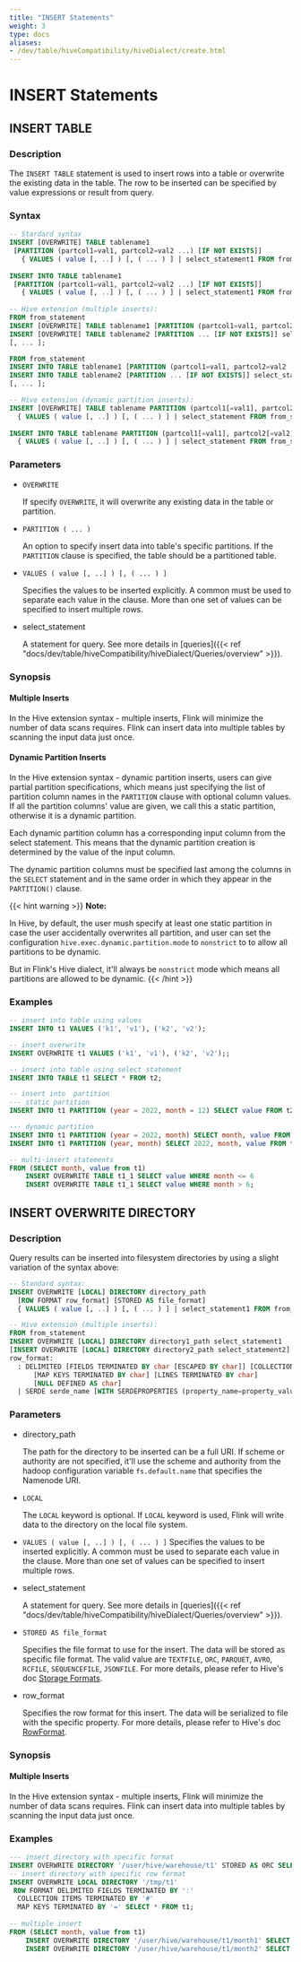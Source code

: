```yaml
---
title: "INSERT Statements"
weight: 3
type: docs
aliases:
- /dev/table/hiveCompatibility/hiveDialect/create.html
---
```

<!--
Licensed to the Apache Software Foundation (ASF) under one
or more contributor license agreements.  See the NOTICE file
distributed with this work for additional information
regarding copyright ownership.  The ASF licenses this file
to you under the Apache License, Version 2.0 (the
"License"); you may not use this file except in compliance
with the License.  You may obtain a copy of the License at
  http://www.apache.org/licenses/LICENSE-2.0
Unless required by applicable law or agreed to in writing,
software distributed under the License is distributed on an
"AS IS" BASIS, WITHOUT WARRANTIES OR CONDITIONS OF ANY
KIND, either express or implied.  See the License for the
specific language governing permissions and limitations
under the License.
-->

# INSERT Statements

## INSERT TABLE

### Description

The `INSERT TABLE` statement is used to insert rows into a table or overwrite the existing data in the table. The row to be inserted
can be specified by value expressions or result from query.

### Syntax

```sql
-- Stardard syntax
INSERT [OVERWRITE] TABLE tablename1
 [PARTITION (partcol1=val1, partcol2=val2 ...) [IF NOT EXISTS]]
   { VALUES ( value [, ..] ) [, ( ... ) ] | select_statement1 FROM from_statement };
   
INSERT INTO TABLE tablename1
 [PARTITION (partcol1=val1, partcol2=val2 ...) [IF NOT EXISTS]]
   { VALUES ( value [, ..] ) [, ( ... ) ] | select_statement1 FROM from_statement };
   
-- Hive extension (multiple inserts):
FROM from_statement
INSERT [OVERWRITE] TABLE tablename1 [PARTITION (partcol1=val1, partcol2=val2 ...) [IF NOT EXISTS]] select_statement1,
INSERT [OVERWRITE] TABLE tablename2 [PARTITION ... [IF NOT EXISTS]] select_statement2
[, ... ];

FROM from_statement
INSERT INTO TABLE tablename1 [PARTITION (partcol1=val1, partcol2=val2 ...) [IF NOT EXISTS]] select_statement1,
INSERT INTO TABLE tablename2 [PARTITION ... [IF NOT EXISTS]] select_statement2
[, ... ];

-- Hive extension (dynamic partition inserts):
INSERT [OVERWRITE] TABLE tablename PARTITION (partcol1[=val1], partcol2[=val2] ...)
  { VALUES ( value [, ..] ) [, ( ... ) ] | select_statement FROM from_statement };
  
INSERT INTO TABLE tablename PARTITION (partcol1[=val1], partcol2[=val2] ...)
  { VALUES ( value [, ..] ) [, ( ... ) ] | select_statement FROM from_statement };
```

### Parameters

- `OVERWRITE`

  If specify `OVERWRITE`, it will overwrite any existing data in the table or partition.

- `PARTITION ( ... )`

  An option to specify insert data into table's specific partitions.
  If the `PARTITION` clause is specified, the table should be a partitioned table.

- `VALUES ( value [, ..] ) [, ( ... ) ]`

  Specifies the values to be inserted explicitly. A common must be used to separate each value in the clause.
  More than one set of values can be specified to insert multiple rows.

- select_statement

  A statement for query.
  See more details in [queries]({{< ref "docs/dev/table/hiveCompatibility/hiveDialect/Queries/overview" >}}).

### Synopsis

#### Multiple Inserts

In the Hive extension syntax - multiple inserts, Flink will minimize the number of data scans requires. Flink can insert data into multiple
tables by scanning the input data just once.

#### Dynamic Partition Inserts

In the Hive extension syntax - dynamic partition inserts, users can give partial partition specifications, which means just specifying the list of partition column names in the `PARTITION` clause with optional column values.
If all the partition columns' value are given, we call this a static partition, otherwise it is a dynamic partition.

Each dynamic partition column has a corresponding input column from the select statement. This means that the dynamic partition creation is determined by the value of the input column.

The dynamic partition columns must be specified last among the columns in the `SELECT` statement and in the same order in which they appear in the `PARTITION()` clause.

{{< hint warning >}}
**Note:**

In Hive, by default, the user mush specify at least one static partition in case the user accidentally overwrites all partition, and user can
set the configuration `hive.exec.dynamic.partition.mode` to `nonstrict` to to allow all partitions to be dynamic.

But in Flink's Hive dialect, it'll always be `nonstrict` mode which means all partitions are allowed to be dynamic.
{{< /hint >}}

### Examples

```sql
-- insert into table using values
INSERT INTO t1 VALUES ('k1', 'v1'), ('k2', 'v2');

-- insert overwrite
INSERT OVERWRITE t1 VALUES ('k1', 'v1'), ('k2', 'v2');;

-- insert into table using select statement
INSERT INTO TABLE t1 SELECT * FROM t2;

-- insert into  partition
--- static partition
INSERT INTO t1 PARTITION (year = 2022, month = 12) SELECT value FROM t2;

--- dynamic partition 
INSERT INTO t1 PARTITION (year = 2022, month) SELECT month, value FROM t2;
INSERT INTO t1 PARTITION (year, month) SELECT 2022, month, value FROM t2;

-- multi-insert statements
FROM (SELECT month, value from t1)
    INSERT OVERWRITE TABLE t1_1 SELECT value WHERE month <= 6
    INSERT OVERWRITE TABLE t1_1 SELECT value WHERE month > 6;
```

## INSERT OVERWRITE DIRECTORY

### Description

Query results can be inserted into filesystem directories by using a slight variation of the syntax above:
```sql
-- Standard syntax:
INSERT OVERWRITE [LOCAL] DIRECTORY directory_path
  [ROW FORMAT row_format] [STORED AS file_format] 
  { VALUES ( value [, ..] ) [, ( ... ) ] | select_statement1 FROM from_statement };

-- Hive extension (multiple inserts):
FROM from_statement
INSERT OVERWRITE [LOCAL] DIRECTORY directory1_path select_statement1
[INSERT OVERWRITE [LOCAL] DIRECTORY directory2_path select_statement2] ...
row_format:
  : DELIMITED [FIELDS TERMINATED BY char [ESCAPED BY char]] [COLLECTION ITEMS TERMINATED BY char]
      [MAP KEYS TERMINATED BY char] [LINES TERMINATED BY char]
      [NULL DEFINED AS char]
  | SERDE serde_name [WITH SERDEPROPERTIES (property_name=property_value, ...)]
```

### Parameters

- directory_path

  The path for the directory to be inserted can be a full URI. If scheme or authority are not specified,
  it'll use the scheme and authority from the hadoop configuration variable `fs.default.name` that specifies the Namenode URI.

- `LOCAL`

  The `LOCAL` keyword is optional. If `LOCAL` keyword is used, Flink will write data to the directory on the local file system.

- `VALUES ( value [, ..] ) [, ( ... ) ]`
  Specifies the values to be inserted explicitly. A common must be used to separate each value in the clause.
  More than one set of values can be specified to insert multiple rows.

- select_statement

  A statement for query.
  See more details in [queries]({{< ref "docs/dev/table/hiveCompatibility/hiveDialect/Queries/overview" >}}).

- `STORED AS file_format`

  Specifies the file format to use for the insert. The data will be stored as specific file format.
  The valid value are `TEXTFILE`, `ORC`, `PARQUET`,  `AVRO`, `RCFILE`, `SEQUENCEFILE`, `JSONFILE`.
  For more details, please refer to Hive's doc [Storage Formats](https://cwiki.apache.org/confluence/display/Hive/LanguageManual+DDL#LanguageManualDDL-RowFormat,StorageFormat,andSerDe).


- row_format

  Specifies the row format for this insert. The data will be serialized to file with the specific property.
  For more details, please refer to Hive's doc [RowFormat](https://cwiki.apache.org/confluence/display/Hive/LanguageManual+DDL#LanguageManualDDL-RowFormat,StorageFormat,andSerDe).

### Synopsis

#### Multiple Inserts

In the Hive extension syntax - multiple inserts, Flink will minimize the number of data scans requires. Flink can insert data into multiple
tables by scanning the input data just once.

### Examples

```sql
--- insert directory with specific format
INSERT OVERWRITE DIRECTORY '/user/hive/warehouse/t1' STORED AS ORC SELECT * FROM t1;
-- insert directory with specific row format
INSERT OVERWRITE LOCAL DIRECTORY '/tmp/t1'
 ROW FORMAT DELIMITED FIELDS TERMINATED BY ':'
  COLLECTION ITEMS TERMINATED BY '#'
  MAP KEYS TERMINATED BY '=' SELECT * FROM t1;
  
-- multiple insert
FROM (SELECT month, value from t1)
    INSERT OVERWRITE DIRECTORY '/user/hive/warehouse/t1/month1' SELECT value WHERE month <= 6
    INSERT OVERWRITE DIRECTORY '/user/hive/warehouse/t1/month2' SELECT value WHERE month > 6;
```
